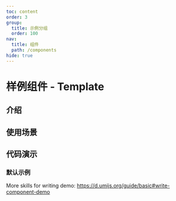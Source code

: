 ```yaml
---
toc: content
order: 3
group:
  title: 示例分组
  order: 100
nav:
  title: 组件
  path: /components
hide: true
---
```


# 样例组件 - Template

## 介绍

## 使用场景

## 代码演示

### 默认示例

<code src="./demos/default.tsx" compact defaultShowCode></code>

<API></API>

More skills for writing demo: https://d.umijs.org/guide/basic#write-component-demo

